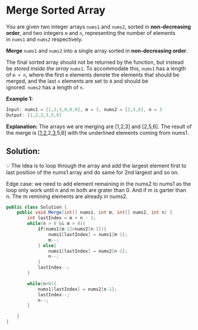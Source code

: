 # Merge Sorted Array

You are given two integer arrays `nums1` and `nums2`, sorted in **non-decreasing order**, and two integers `m` and `n`, representing the number of elements in `nums1` and `nums2` respectively.

**Merge** `nums1` and `nums2` into a single array sorted in **non-decreasing order**.

The final sorted array should not be returned by the function, but instead be *stored inside the array* `nums1`. To accommodate this, `nums1` has a length of `m + n`, where the first `m` elements denote the elements that should be merged, and the last `n` elements are set to `0` and should be ignored. `nums2` has a length of `n`.

**Example 1:**

```csharp
Input: nums1 = [1,2,3,0,0,0], m = 3, nums2 = [2,5,6], n = 3
Output: [1,2,2,3,5,6]
```

**Explanation:** The arrays we are merging are [1,2,3] and [2,5,6].
The result of the merge is [<u>1</u>,<u>2</u>,2,<u>3</u>,5,6] with the underlined elements coming from nums1.

## Solution:

:bulb: The Idea is to loop through the array and add the largest element first to last position of the nums1 array and do same for 2nd largest and so on.

Edge case: we need to add element remaining in the nums2 to nums1 as the loop only work until n and m both are grater than 0. And if m is garter than n. The m remining  elements are already in nums2.

```csharp
public class Solution {
    public void Merge(int[] nums1, int m, int[] nums2, int n) {
        int lastIndex = m + n - 1;
        while(n > 0 && m > 0){
            if(nums1[m-1]>nums2[n-1]){
                nums1[lastIndex] = nums1[m-1];
                m--;
            } else{
                nums1[lastIndex] = nums2[n-1];
                n--;
            }
            lastIndex--;
        }

        while(n>0){
            nums1[lastIndex] = nums2[n-1];
            lastIndex--;
            n--;
        }

    }
}
```
